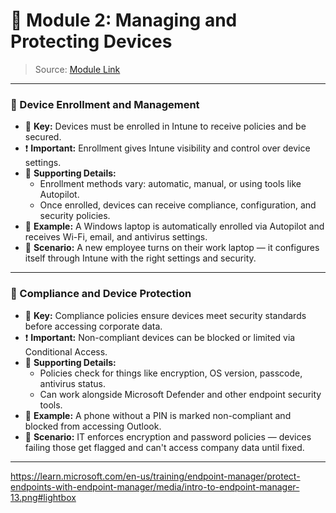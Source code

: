 # 📘 Module 2: Managing and Protecting Devices

> Source: [Module Link](https://learn.microsoft.com/en-us/training/modules/protect-endpoints-with-endpoint-manager/2-managing-protecting-devices)

---

### 🔹 Device Enrollment and Management

- 🔑 **Key:** Devices must be enrolled in Intune to receive policies and be secured.
- ❗ **Important:** Enrollment gives Intune visibility and control over device settings.
- 🧩 **Supporting Details:**
  - Enrollment methods vary: automatic, manual, or using tools like Autopilot.
  - Once enrolled, devices can receive compliance, configuration, and security policies.
- 📌 **Example:** A Windows laptop is automatically enrolled via Autopilot and receives Wi-Fi, email, and antivirus settings.
- 💬 **Scenario:** A new employee turns on their work laptop — it configures itself through Intune with the right settings and security.

---

### 🔹 Compliance and Device Protection

- 🔑 **Key:** Compliance policies ensure devices meet security standards before accessing corporate data.
- ❗ **Important:** Non-compliant devices can be blocked or limited via Conditional Access.
- 🧩 **Supporting Details:**
  - Policies check for things like encryption, OS version, passcode, antivirus status.
  - Can work alongside Microsoft Defender and other endpoint security tools.
- 📌 **Example:** A phone without a PIN is marked non-compliant and blocked from accessing Outlook.
- 💬 **Scenario:** IT enforces encryption and password policies — devices failing those get flagged and can't access company data until fixed.

---
https://learn.microsoft.com/en-us/training/endpoint-manager/protect-endpoints-with-endpoint-manager/media/intro-to-endpoint-manager-13.png#lightbox